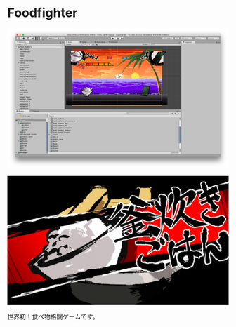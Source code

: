 # Foodfighter


![gazou](./seisaku.png "サンプル")

![gazou](./hissatuwaza.png "サンプル")


世界初！食べ物格闘ゲームです。